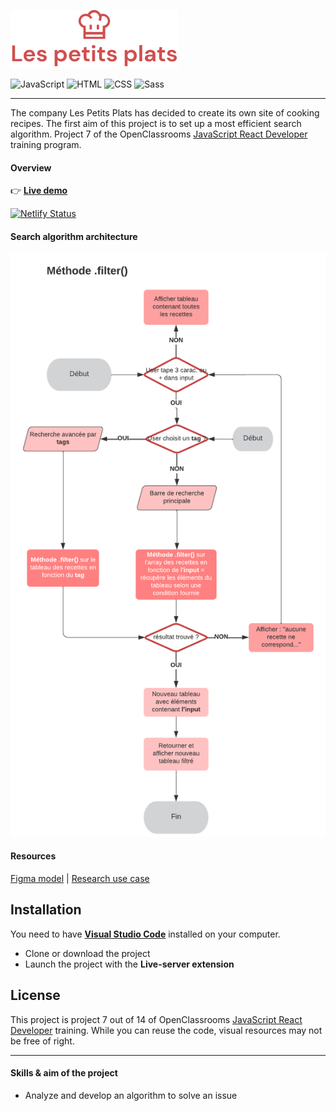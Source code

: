 ![LogoLesPetitsPlats](assets/logo_lpp.png)

![JavaScript](https://img.shields.io/badge/javascript-%23323330.svg?style=for-the-badge&logo=javascript&logoColor=%23F7DF1E)
![HTML](https://img.shields.io/badge/HTML5-E34F26?style=for-the-badge&logo=html5&logoColor=white)
![CSS](https://img.shields.io/badge/CSS3-1572B6?style=for-the-badge&logo=css3&logoColor=white)
![Sass](https://img.shields.io/badge/Sass-CC6699?style=for-the-badge&logo=sass&logoColor=white)

---

The company Les Petits Plats has decided to create its own site of cooking recipes. The first aim of this project is to set up a most efficient search algorithm.
Project 7 of the OpenClassrooms [JavaScript React Developer](https://openclassrooms.com/fr/paths/516-developpeur-dapplication-javascript-react) training program.

#### Overview

👉 **[Live demo](https://papaya-longma-db7ae7.netlify.app/)**

[![Netlify Status](https://api.netlify.com/api/v1/badges/83718479-bdc0-4011-b771-e0e8aed9c276/deploy-status)](https://app.netlify.com/sites/papaya-longma-db7ae7/deploys)

#### Search algorithm architecture

![SearchAlgorithm](assets/Algo_filter.png)

#### Resources

[Figma model](https://www.figma.com/file/xqeE1ZKlHUWi2Efo8r73NK/UI-Design-Les-Petits-Plats-FR?node-id=0%3A1) | [Research use case](https://s3-eu-west-1.amazonaws.com/course.oc-static.com/projects/Front-End+V2/P6+Algorithms/Cas+d%E2%80%99utilisation+%2303+Filtrer+les+recettes+dans+l%E2%80%99interface+utilisateur.pdf)

## Installation

You need to have **[Visual Studio Code](https://code.visualstudio.com/)** installed on your computer.

- Clone or download the project
- Launch the project with the **Live-server extension**

## License

This project is project 7 out of 14 of OpenClassrooms [JavaScript React Developer](https://openclassrooms.com/fr/paths/516-developpeur-dapplication-javascript-react) training. While you can reuse the code, visual resources may not be free of right.

---

#### Skills & aim of the project

- Analyze and develop an algorithm to solve an issue
